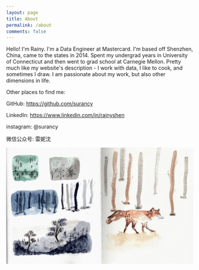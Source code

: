 ```yaml
---
layout: page
title: About
permalink: /about
comments: false
---
```


Hello! I'm Rainy. I'm a Data Engineer at Mastercard. I'm based off Shenzhen, China, came to the states in 2014. Spent my undergrad years in University of Connecticut and then went to grad school at Carnegie Mellon. Pretty much like my website's description - I work with data, I like to cook, and sometimes I draw. I am passionate about my work, but also other dimensions in life.



Other places to find me:

GitHub: https://github.com/surancy

LinkedIn: https://www.linkedin.com/in/rainyshen

instagram: @surancy

微信公众号: 雷妮沈

![forest1](/assets/images/forest1.jpg)
